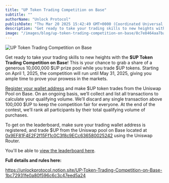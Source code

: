 ```yaml
---
title: "UP Token Trading Competition on Base"
subtitle: ""
authorName: "Unlock Protocol"
publishDate: "Thu Mar 20 2025 15:42:49 GMT+0000 (Coordinated Universal Time)"
description: "Get ready to take your trading skills to new heights with the $UP Token Trading Competition on Base! This is your chance to grab a share of a generous 10,000,000 $UP prize pool while you trade $UP tokens. Starting on April 1, 2025, the competition will run until May 31, 2025, giving you ample time to prove your prowess in the markets. Register your wallet address and make $UP token trades from the Uniswap Pool on Base. On an ongoing basis, we’ll collect and list all transactions to calculate ..."
image: "/images/blog/up-token-trading-competition-on-base/8c7e8464aa7baff6947d04c0f0c2be81.jpg"
---
```


![UP Token Trading Competition on Base](https://storage.googleapis.com/papyrus_images/8c7e8464aa7baff6947d04c0f0c2be81.jpg)

<p>Get ready to take your trading skills to new heights with the <strong>$UP Token Trading Competition on Base</strong>! This is your chance to grab a share of a generous 10,000,000 $UP prize pool while you trade $UP tokens. Starting on April 1, 2025, the competition will run until May 31, 2025, giving you ample time to prove your prowess in the markets.</p><p><a target="_blank" rel="noopener noreferrer" class="dont-break-out notion-link-token notion-focusable-token notion-enable-hover" href="https://unlockprotocol.deform.cc/tradingcompetition2025">Register your wallet address</a> and make $UP token trades from the Uniswap Pool on Base. On an ongoing basis, we’ll collect and list all transactions to calculate your qualifying volume. We’ll discard any single transaction above 100,000 $UP to keep the competition fair for everyone. At the end of the contest, we’ll rank all participants by their total qualifying volume of purchases.</p><p>To get on the leaderboard, make sure your trading wallet address is registered, and trade $UP from the Uniswap pool on Base located at <a target="_blank" rel="noopener noreferrer nofollow ugc" class="dont-break-out" href="https://app.uniswap.org/explore/pools/base/0x9EF81F4E2F2f15Ff1c0C3f8c9ECc636580025242">0x9EF81F4E2F2f15Ff1c0C3f8c9ECc636580025242</a> using the Uniswap Router.</p><p>You'll be able to <a target="_blank" rel="noopener noreferrer nofollow ugc" class="dont-break-out" href="https://dune.com/ccarfi/up-token-trading-competition-2025">view the leaderboard here</a>.</p><p><strong>Full details and rules here:</strong></p><p><a target="_blank" rel="noopener noreferrer nofollow ugc" class="dont-break-out" href="https://unlockprotocol.notion.site/UP-Token-Trading-Competition-on-Base-1bc72931fe0a80f596c6c3c47eed5a24">https://unlockprotocol.notion.site/UP-Token-Trading-Competition-on-Base-1bc72931fe0a80f596c6c3c47eed5a24</a></p>